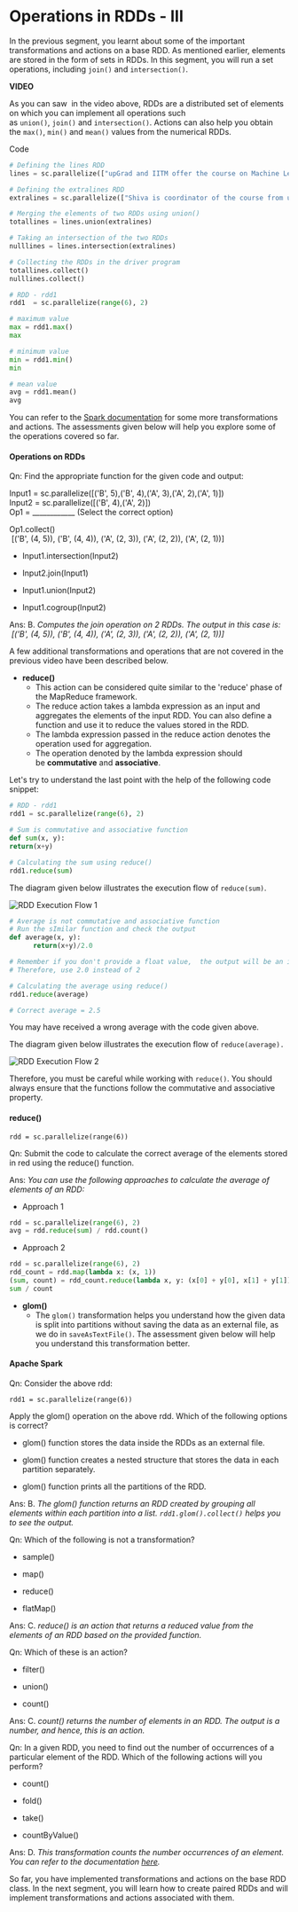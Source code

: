 # Operations in RDDs - III

In the previous segment, you learnt about some of the important transformations and actions on a base RDD. As mentioned earlier, elements are stored in the form of sets in RDDs. In this segment, you will run a set operations, including `join()` and `intersection()`.

**VIDEO**

As you can saw  in the video above, RDDs are a distributed set of elements on which you can implement all operations such as `union()`, `join()` and `intersection()`. Actions can also help you obtain the `max()`, `min()` and `mean()` values from the numerical RDDs.

Code

```python
# Defining the lines RDD
lines = sc.parallelize(["upGrad and IITM offer the course on Machine Learning and Cloud Computing.", "There is an entrance exam for the course.", "Good students are welcome to do this course."])

# Defining the extralines RDD
extralines = sc.parallelize(["Shiva is coordinator of the course from upGrad.", "Prof. Janakiram is the coordinator for the course from IIT Madras."])

# Merging the elements of two RDDs using union()
totallines = lines.union(extralines)

# Taking an intersection of the two RDDs
nulllines = lines.intersection(extralines)

# Collecting the RDDs in the driver program
totallines.collect()
nulllines.collect()
```

```python
# RDD - rdd1
rdd1  = sc.parallelize(range(6), 2)

# maximum value
max = rdd1.max()
max

# minimum value
min = rdd1.min()
min

# mean value
avg = rdd1.mean()
avg
```

You can refer to the [Spark documentation](https://spark.apache.org/docs/2.4.4/api/python/pyspark.html#pyspark.RDD) for some more transformations and actions. The assessments given below will help you explore some of the operations covered so far.

#### Operations on RDDs

Qn: Find the appropriate function for the given code and output:

Input1 = sc.parallelize([('B', 5),('B', 4),('A', 3),('A', 2),('A', 1)])  
Input2 = sc.parallelize([('B', 4),('A', 2)])  
Op1 = ____________ (Select the correct option)  
  
Op1.collect()  
 [('B', (4, 5)), ('B', (4, 4)), ('A', (2, 3)), ('A', (2, 2)), ('A', (2, 1))]

- Input1.intersection(Input2)

- Input2.join(Input1)

- Input1.union(Input2)

- Input1.cogroup(Input2)

Ans: B. *Computes the join operation on 2 RDDs. The output in this case is:  [('B', (4, 5)), ('B', (4, 4)), ('A', (2, 3)), ('A', (2, 2)), ('A', (2, 1))]*

A few additional transformations and operations that are not covered in the previous video have been described below.

- **reduce()**
  - This action can be considered quite similar to the 'reduce' phase of the MapReduce framework.
  - The reduce action takes a lambda expression as an input and aggregates the elements of the input RDD. You can also define a function and use it to reduce the values stored in the RDD.
  - The lambda expression passed in the reduce action denotes the operation used for aggregation.
  - The operation denoted by the lambda expression should be **commutative** and **associative**.

Let's try to understand the last point with the help of the following code snippet:

```python
# RDD - rdd1
rdd1 = sc.parallelize(range(6), 2)

# Sum is commutative and associative function
def sum(x, y):
return(x+y)

# Calculating the sum using reduce()
rdd1.reduce(sum)
```

The diagram given below illustrates the execution flow of `reduce(sum)`.

![RDD Execution Flow 1](https://i.ibb.co/7gJ5smn/RDD-Execution-Flow-1.jpg)

```python
# Average is not commutative and associative function
# Run the sImilar function and check the output
def average(x, y):
      return(x+y)/2.0

# Remember if you don't provide a float value,  the output will be an integer
# Therefore, use 2.0 instead of 2

# Calculating the average using reduce()
rdd1.reduce(average)

# Correct average = 2.5
```

You may have received a wrong average with the code given above.

The diagram given below illustrates the execution flow of `reduce(average).`

![RDD Execution Flow 2](https://i.ibb.co/WsLv9nX/RDD-Execution-Flow-2.jpg)

Therefore, you must be careful while working with `reduce()`. You should always ensure that the functions follow the commutative and associative property.

#### reduce()

`rdd = sc.parallelize(range(6))`

Qn: Submit the code to calculate the correct average of the elements stored in red using the reduce() function.

Ans: *You can use the following approaches to calculate the average of elements of an RDD:*

- Approach 1

```python
rdd = sc.parallelize(range(6), 2)
avg = rdd.reduce(sum) / rdd.count()
```

- Approach 2

```python
rdd = sc.parallelize(range(6), 2)
rdd_count = rdd.map(lambda x: (x, 1))
(sum, count) = rdd_count.reduce(lambda x, y: (x[0] + y[0], x[1] + y[1]))
sum / count
```

- **glom()**
  - The `glom()` transformation helps you understand how the given data is split into partitions without saving the data as an external file, as we do in `saveAsTextFile()`. The assessment given below will help you understand this transformation better.

#### Apache Spark

Qn: Consider the above rdd:

`rdd1 = sc.parallelize(range(6))`

Apply the glom() operation on the above rdd. Which of the following options is correct?

- glom() function stores the data inside the RDDs as an external file.

- glom() function creates a nested structure that stores the data in each partition separately.

- glom() function prints all the partitions of the RDD.

Ans: B. *The glom() function returns an RDD created by grouping all elements within each partition into a list. `rdd1.glom().collect()` helps you to see the output.*

Qn: Which of the following is not a transformation?

- sample()

- map()

- reduce()

- flatMap()

Ans: C. *reduce() is an action that returns a reduced value from the elements of an RDD based on the provided function.*

Qn: Which of these is an action?

- filter()

- union()

- count()

Ans: C. *count() returns the number of elements in an RDD. The output is a number, and hence, this is an action.*

Qn: In a given RDD, you need to find out the number of occurrences of a particular element of the RDD. Which of the following actions will you perform?

- count()

- fold()

- take()

- countByValue()

Ans: D. *This transformation counts the number occurrences of an element. You can refer to the documentation [here](https://spark.apache.org/docs/2.4.4/api/python/pyspark.html#pyspark.RDD.countByValue).*

So far, you have implemented transformations and actions on the base RDD class. In the next segment, you will learn how to create paired RDDs and will implement transformations and actions associated with them.
